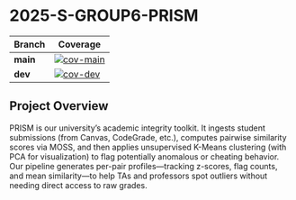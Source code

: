 # 2025-S-GROUP6-PRISM

| Branch      | Coverage                                |
| ----------- | --------------------------------------- |
| **main**    | [![cov-main](https://codecov.io/gh/donessie94/2025-S-GROUP6-PRISM/graph/badge.svg?token=Z1QESDT3CW)](https://codecov.io/gh/donessie94/2025-S-GROUP6-PRISM) |
| **dev**     | [![cov-dev](https://codecov.io/gh/donessie94/2025-S-GROUP6-PRISM/graph/badge.svg?branch=dev&token=Z1QESDT3CW)](https://codecov.io/gh/donessie94/2025-S-GROUP6-PRISM?branch=dev) |

## Project Overview

PRISM is our university’s academic integrity toolkit. It ingests student submissions (from Canvas, CodeGrade, etc.), computes pairwise similarity scores via MOSS, and then applies unsupervised K-Means clustering (with PCA for visualization) to flag potentially anomalous or cheating behavior. Our pipeline generates per-pair profiles—tracking z-scores, flag counts, and mean similarity—to help TAs and professors spot outliers without needing direct access to raw grades.
